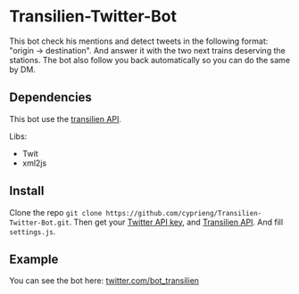 # Transilien-Twitter-Bot
This bot check his mentions and detect tweets in the following format: "origin -> destination". And answer it with the two next trains deserving the stations. The bot also follow you back automatically so you can do the same by DM.

## Dependencies
This bot use the [transilien API](https://ressources.data.sncf.com/explore/dataset/api-temps-reel-transilien/).

Libs:
* Twit
* xml2js

## Install
Clone the repo `git clone https://github.com/cyprieng/Transilien-Twitter-Bot.git`.
Then get your [Twitter API key](https://apps.twitter.com/), and [Transilien API](https://ressources.data.sncf.com/explore/dataset/api-temps-reel-transilien/). And fill `settings.js`.

## Example
You can see the bot here: [twitter.com/bot_transilien](https://twitter.com/bot_transilien)
